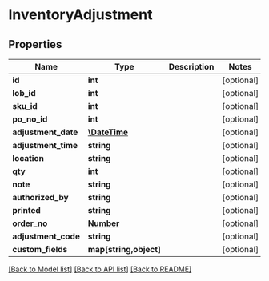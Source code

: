 # InventoryAdjustment

## Properties
Name | Type | Description | Notes
------------ | ------------- | ------------- | -------------
**id** | **int** |  | [optional] 
**lob_id** | **int** |  | [optional] 
**sku_id** | **int** |  | [optional] 
**po_no_id** | **int** |  | [optional] 
**adjustment_date** | [**\DateTime**](\DateTime.md) |  | [optional] 
**adjustment_time** | **string** |  | [optional] 
**location** | **string** |  | [optional] 
**qty** | **int** |  | [optional] 
**note** | **string** |  | [optional] 
**authorized_by** | **string** |  | [optional] 
**printed** | **string** |  | [optional] 
**order_no** | [**Number**](Number.md) |  | [optional] 
**adjustment_code** | **string** |  | [optional] 
**custom_fields** | **map[string,object]** |  | [optional] 

[[Back to Model list]](../README.md#documentation-for-models) [[Back to API list]](../README.md#documentation-for-api-endpoints) [[Back to README]](../README.md)



